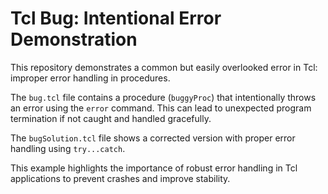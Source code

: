 # Tcl Bug: Intentional Error Demonstration

This repository demonstrates a common but easily overlooked error in Tcl: improper error handling in procedures.

The `bug.tcl` file contains a procedure (`buggyProc`) that intentionally throws an error using the `error` command.  This can lead to unexpected program termination if not caught and handled gracefully.

The `bugSolution.tcl` file shows a corrected version with proper error handling using `try...catch`.

This example highlights the importance of robust error handling in Tcl applications to prevent crashes and improve stability.
